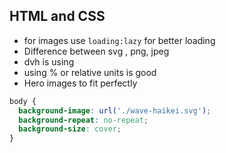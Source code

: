 
## HTML and CSS

- for images use `loading:lazy` for better loading
- Difference between svg , png, jpeg
- dvh is using
- using % or relative units is good
- Hero images to fit perfectly

```css
body {
  background-image: url('./wave-haikei.svg');
  background-repeat: no-repeat;
  background-size: cover;
}
```
